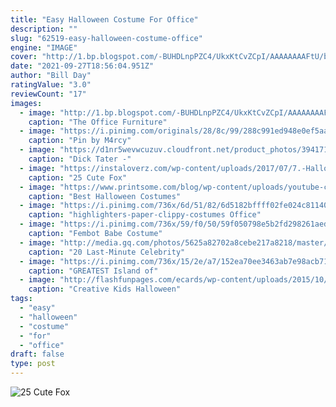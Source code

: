 ```yaml
---
title: "Easy Halloween Costume For Office"
description: ""
slug: "62519-easy-halloween-costume-office"
engine: "IMAGE"
cover: "http://1.bp.blogspot.com/-BUHDLnpPZC4/UkxKtCvZCpI/AAAAAAAAFtU/baQNafszfa4/s1600/officespace_halloween_costume.jpg"
date: "2021-09-27T18:56:04.951Z"
author: "Bill Day"
ratingValue: "3.0"
reviewCount: "17"
images:
  - image: "http://1.bp.blogspot.com/-BUHDLnpPZC4/UkxKtCvZCpI/AAAAAAAAFtU/baQNafszfa4/s1600/officespace_halloween_costume.jpg"
    caption: "The Office Furniture"
  - image: "https://i.pinimg.com/originals/28/8c/99/288c991ed948e0ef5aa2f7d87a8b1741.jpg"
    caption: "Pin by M4rcy"
  - image: "https://d1nr5wevwcuzuv.cloudfront.net/product_photos/39417141/DSC03361_original.jpg"
    caption: "Dick Tater -"
  - image: "https://instaloverz.com/wp-content/uploads/2017/07/7.-Halloween-Fox-Makeup-Ideas.jpg"
    caption: "25 Cute Fox"
  - image: "https://www.printsome.com/blog/wp-content/uploads/youtube-costume-idea.jpg"
    caption: "Best Halloween Costumes"
  - image: "https://i.pinimg.com/736x/6d/51/82/6d5182bffff02fe024c81140169e12ef--group-halloween-costumes-group-costumes.jpg"
    caption: "highlighters-paper-clippy-costumes Office"
  - image: "https://i.pinimg.com/736x/59/f0/50/59f050798e5b2fd298261aed4e6f3aeb.jpg"
    caption: "Fembot Babe Costume"
  - image: "http://media.gq.com/photos/5625a82702a8cebe217a8218/master/pass/easy-halloween-costume-men.jpg"
    caption: "20 Last-Minute Celebrity"
  - image: "https://i.pinimg.com/736x/15/2e/a7/152ea70ee3463ab7e98acb71b82215de--funny-christmas-costumes-halloween-costumes-for-guys.jpg"
    caption: "GREATEST Island of"
  - image: "http://flashfunpages.com/ecards/wp-content/uploads/2015/10/creative-halloween-costume4.jpg"
    caption: "Creative Kids Halloween"
tags:
  - "easy"
  - "halloween"
  - "costume"
  - "for"
  - "office"
draft: false
type: post
---
```



![25 Cute Fox](https://instaloverz.com/wp-content/uploads/2017/07/7.-Halloween-Fox-Makeup-Ideas.jpg "25 Cute Fox")


<!--inArticleAds-->

<!--galleryOne-->


<!--inArticleAds-->

<!--galleryTwo-->


<!--galleryThree-->

